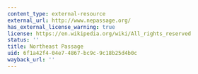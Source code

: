 ```yaml
---
content_type: external-resource
external_url: http://www.nepassage.org/
has_external_license_warning: true
license: https://en.wikipedia.org/wiki/All_rights_reserved
status: ''
title: Northeast Passage
uid: 6f1a42f4-04e7-4867-bc9c-9c18b25d4b0c
wayback_url: ''
---
```

